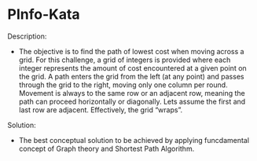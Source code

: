 # PInfo-Kata

Description:
- The objective is to find the path of lowest cost when moving across a grid. For this challenge, a grid of integers is provided where each integer represents the amount of cost encountered at a given point on the grid. A path enters the grid from the left (at any point) and passes through the grid to the right, moving only one column per round. Movement is always to the same row or an adjacent row, meaning the path can proceed horizontally or diagonally. Lets assume the first and last row are adjacent. Effectively, the grid “wraps”.

Solution:
- The best conceptual solution to be achieved by applying funcdamental concept of Graph theory and Shortest Path Algorithm.
